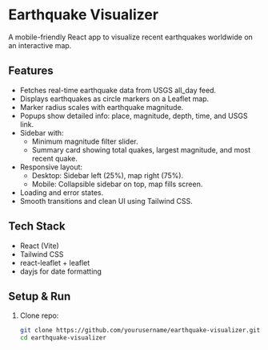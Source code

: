 # Earthquake Visualizer

A mobile-friendly React app to visualize recent earthquakes worldwide on an interactive map.

## Features

- Fetches real-time earthquake data from USGS all_day feed.
- Displays earthquakes as circle markers on a Leaflet map.
- Marker radius scales with earthquake magnitude.
- Popups show detailed info: place, magnitude, depth, time, and USGS link.
- Sidebar with:
  - Minimum magnitude filter slider.
  - Summary card showing total quakes, largest magnitude, and most recent quake.
- Responsive layout:
  - Desktop: Sidebar left (25%), map right (75%).
  - Mobile: Collapsible sidebar on top, map fills screen.
- Loading and error states.
- Smooth transitions and clean UI using Tailwind CSS.

## Tech Stack

- React (Vite)
- Tailwind CSS
- react-leaflet + leaflet
- dayjs for date formatting

## Setup & Run

1. Clone repo:

   ```bash
   git clone https://github.com/yourusername/earthquake-visualizer.git
   cd earthquake-visualizer